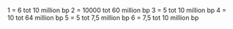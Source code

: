 1 = 6 tot 10 million bp
2 = 10000 tot 60 million bp
3 = 5 tot 10 million bp
4 = 10 tot 64 million bp
5 = 5 tot 7,5 million bp
6 = 7,5 tot 10 million bp
